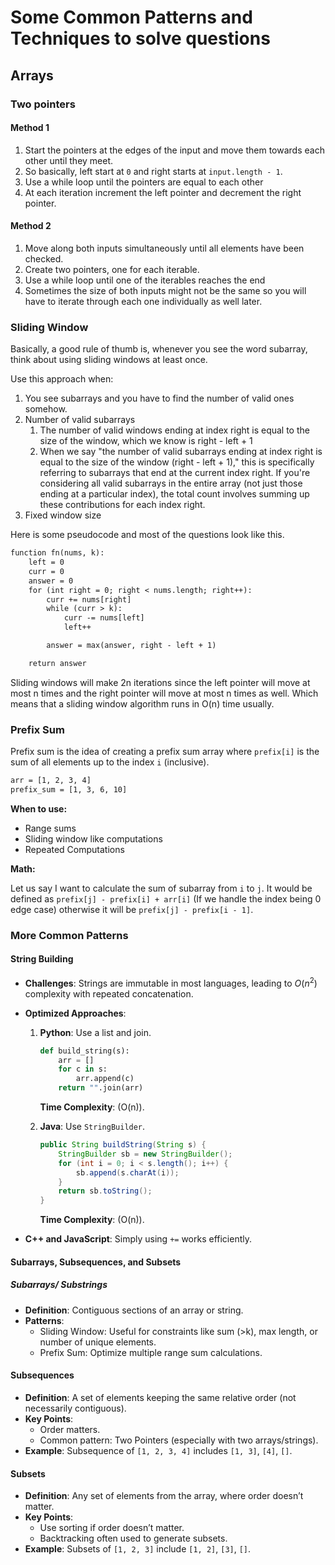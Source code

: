 # Some Common Patterns and Techniques to solve questions

## Arrays

### Two pointers

#### Method 1

1. Start the pointers at the edges of the input and move them towards each other until they meet.
2. So basically, left start at `0` and right starts at `input.length - 1`.
3. Use a while loop until the pointers are equal to each other
4. At each iteration increment the left pointer and decrement the right pointer.

#### Method 2

1. Move along both inputs simultaneously until all elements have been checked.
2. Create two pointers, one for each iterable.
3. Use a while loop until one of the iterables reaches the end
4. Sometimes the size of both inputs might not be the same so you will have to iterate through each one individually as well later.

### Sliding Window

Basically, a good rule of thumb is, whenever you see the word subarray, think about using sliding windows at least once.

Use this approach when:

1. You see subarrays and you have to find the number of valid ones somehow.
2. Number of valid subarrays
   1. The number of valid windows ending at index right is equal to the size of the window, which we know is right - left + 1
   2. When we say "the number of valid subarrays ending at index right is equal to the size of the window (right - left + 1)," this is specifically referring to subarrays that end at the current index right. If you're considering all valid subarrays in the entire array (not just those ending at a particular index), the total count involves summing up these contributions for each index right.
3. Fixed window size

Here is some pseudocode and most of the questions look like this.

```txt
function fn(nums, k):
    left = 0
    curr = 0
    answer = 0
    for (int right = 0; right < nums.length; right++):
        curr += nums[right]
        while (curr > k):
            curr -= nums[left]
            left++

        answer = max(answer, right - left + 1)

    return answer
```

Sliding windows will make 2n iterations since the left pointer will move at most n times and the right pointer will move at most n times as well. Which means that a sliding window algorithm runs in O(n) time usually.

### Prefix Sum

Prefix sum is the idea of creating a prefix sum array where `prefix[i]` is the sum of all elements up to the index `i` (inclusive).

```txt
arr = [1, 2, 3, 4]
prefix_sum = [1, 3, 6, 10]
```

**When to use:**

- Range sums
- Sliding window like computations
- Repeated Computations

**Math:**

Let us say I want to calculate the sum of subarray from `i` to `j`. It would be defined as `prefix[j] - prefix[i] + arr[i]` (If we handle the index being 0 edge case) otherwise it will be `prefix[j] - prefix[i - 1]`.

### More Common Patterns

#### String Building

- **Challenges**: Strings are immutable in most languages, leading to $O(n^2)$ complexity with repeated concatenation.
- **Optimized Approaches**:

  1. **Python**: Use a list and join.

     ```python
     def build_string(s):
         arr = []
         for c in s:
             arr.append(c)
         return "".join(arr)
     ```

     **Time Complexity**: \(O(n)\).

  2. **Java**: Use `StringBuilder`.

     ```java
     public String buildString(String s) {
         StringBuilder sb = new StringBuilder();
         for (int i = 0; i < s.length(); i++) {
             sb.append(s.charAt(i));
         }
         return sb.toString();
     }
     ```

     **Time Complexity**: \(O(n)\).

- **C++ and JavaScript**: Simply using `+=` works efficiently.

#### Subarrays, Subsequences, and Subsets

##### **Subarrays/ Substrings**

- **Definition**: Contiguous sections of an array or string.
- **Patterns**:
  - Sliding Window: Useful for constraints like sum \(>k\), max length, or number of unique elements.
  - Prefix Sum: Optimize multiple range sum calculations.

#### **Subsequences**

- **Definition**: A set of elements keeping the same relative order (not necessarily contiguous).
- **Key Points**:
  - Order matters.
  - Common pattern: Two Pointers (especially with two arrays/strings).
- **Example**: Subsequence of `[1, 2, 3, 4]` includes `[1, 3]`, `[4]`, `[]`.

#### **Subsets**

- **Definition**: Any set of elements from the array, where order doesn’t matter.
- **Key Points**:
  - Use sorting if order doesn’t matter.
  - Backtracking often used to generate subsets.
- **Example**: Subsets of `[1, 2, 3]` include `[1, 2]`, `[3]`, `[]`.
